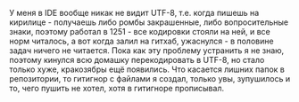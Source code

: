 У меня в IDE вообще никак не видит UTF-8, т.е. когда пишешь на кирилице - получаешь либо ромбы закрашенные, либо вопросительные знаки,
поэтому работал в 1251 - все кодировки стояли на ней, и все норм читалось, а вот когда залил на гитхаб, ужаснулся - в половине задач ничего не читается.
Пока как эту проблему устранить я не знаю, поэтому кинулся всю домашку перекодировать в UTF-8, но стало только хуже, кракозябры ещё появились.
Что касается лишних папок в репозитории, то гитигнор с файлами я создал, только увы, зупушилось и то, чего пушить не хотел, хотя в гитигноре прописывал.
